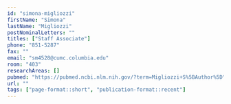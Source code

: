 ```yaml
---
id: "simona-migliozzi"
firstName: "Simona"
lastName: "Migliozzi"
postNominalLetters: ""
titles: ["Staff Associate"]
phone: "851-5287"
fax: ""
email: "sm4528@cumc.columbia.edu"
room: "403"
researchAreas: []
pubmed: "https://pubmed.ncbi.nlm.nih.gov/?term=Migliozzi+S%5BAuthor%5D"
url: ""
tags: ["page-format::short", "publication-format::recent"]
---
```

